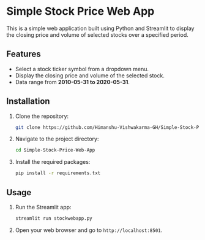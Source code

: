 # Simple Stock Price Web App

This is a simple web application built using Python and Streamlit to display the closing price and volume of selected stocks over a specified period.

## Features

- Select a stock ticker symbol from a dropdown menu.
- Display the closing price and volume of the selected stock.
- Data range from **2010-05-31 to 2020-05-31**.

## Installation

1. Clone the repository:
    ```bash
    git clone https://github.com/Himanshu-Vishwakarma-GH/Simple-Stock-Price-Web-App
    ```
2. Navigate to the project directory:
    ```bash
    cd Simple-Stock-Price-Web-App
    ```
3. Install the required packages:
    ```bash
    pip install -r requirements.txt
    ```

## Usage

1. Run the Streamlit app:
    ```bash
    streamlit run stockwebapp.py
    ```
2. Open your web browser and go to `http://localhost:8501`.

